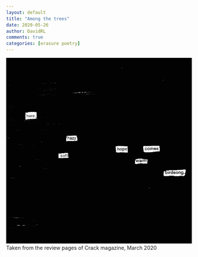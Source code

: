```yaml
---
layout: default
title: "Among the trees"
date: 2020-05-26
author: DavidRL  
comments: true  
categories: [erasure poetry]  
---
```


![among the trees](/assets/images/articles/amongthetrees.jpeg)<br>
Taken from the review pages of Crack magazine, March 2020
